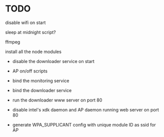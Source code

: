 TODO
====


disable wifi on start

sleep at midnight script?

ffmpeg

install all the node modules

+ disable the downloader service on start

+ AP on/off scripts

+ bind the monitoring service

+ bind the downloader service

+ run the downloader www server on port 80

+ disable intel's xdk daemon and AP daemon running web server on port 80

+ generate WPA_SUPPLICANT config with unique module ID as ssid for AP